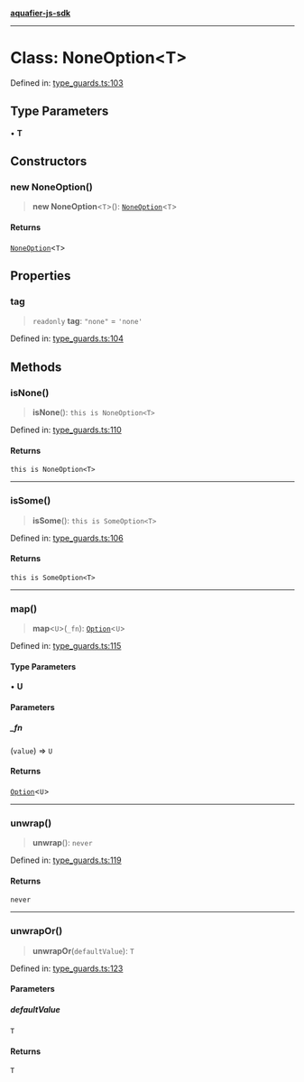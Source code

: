 [**aquafier-js-sdk**](../README.md)

***

# Class: NoneOption\<T\>

Defined in: [type\_guards.ts:103](https://github.com/inblockio/aqua-verifier-js-lib/blob/09413c69301a51b584d51846ffabc4d8f820b4fa/src/type_guards.ts#L103)

## Type Parameters

• **T**

## Constructors

### new NoneOption()

> **new NoneOption**\<`T`\>(): [`NoneOption`](NoneOption.md)\<`T`\>

#### Returns

[`NoneOption`](NoneOption.md)\<`T`\>

## Properties

### tag

> `readonly` **tag**: `"none"` = `'none'`

Defined in: [type\_guards.ts:104](https://github.com/inblockio/aqua-verifier-js-lib/blob/09413c69301a51b584d51846ffabc4d8f820b4fa/src/type_guards.ts#L104)

## Methods

### isNone()

> **isNone**(): `this is NoneOption<T>`

Defined in: [type\_guards.ts:110](https://github.com/inblockio/aqua-verifier-js-lib/blob/09413c69301a51b584d51846ffabc4d8f820b4fa/src/type_guards.ts#L110)

#### Returns

`this is NoneOption<T>`

***

### isSome()

> **isSome**(): `this is SomeOption<T>`

Defined in: [type\_guards.ts:106](https://github.com/inblockio/aqua-verifier-js-lib/blob/09413c69301a51b584d51846ffabc4d8f820b4fa/src/type_guards.ts#L106)

#### Returns

`this is SomeOption<T>`

***

### map()

> **map**\<`U`\>(`_fn`): [`Option`](../type-aliases/Option.md)\<`U`\>

Defined in: [type\_guards.ts:115](https://github.com/inblockio/aqua-verifier-js-lib/blob/09413c69301a51b584d51846ffabc4d8f820b4fa/src/type_guards.ts#L115)

#### Type Parameters

• **U**

#### Parameters

##### \_fn

(`value`) => `U`

#### Returns

[`Option`](../type-aliases/Option.md)\<`U`\>

***

### unwrap()

> **unwrap**(): `never`

Defined in: [type\_guards.ts:119](https://github.com/inblockio/aqua-verifier-js-lib/blob/09413c69301a51b584d51846ffabc4d8f820b4fa/src/type_guards.ts#L119)

#### Returns

`never`

***

### unwrapOr()

> **unwrapOr**(`defaultValue`): `T`

Defined in: [type\_guards.ts:123](https://github.com/inblockio/aqua-verifier-js-lib/blob/09413c69301a51b584d51846ffabc4d8f820b4fa/src/type_guards.ts#L123)

#### Parameters

##### defaultValue

`T`

#### Returns

`T`

